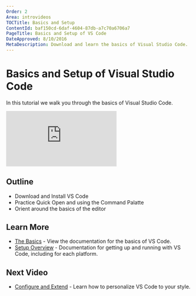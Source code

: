```yaml
---
Order: 2
Area: introvideos
TOCTitle: Basics and Setup
ContentId: baf150cd-6daf-4604-87db-a7c70a6706a7
PageTitle: Basics and Setup of VS Code
DateApproved: 8/10/2016
MetaDescription: Download and learn the basics of Visual Studio Code.
---
```


# Basics and Setup of Visual Studio Code

In this tutorial we walk you through the basics of Visual Studio Code. 

<iframe src="https://www.youtube.com/embed/fpqy0ZkavWM?rel=0&amp;disablekb=0&amp;modestbranding=1&amp;showinfo=0" frameborder="0" allowfullscreen></iframe>

## Outline

* Download and Install VS Code
* Practice Quick Open and using the Command Palatte
* Orient around the basics of the editor

## Learn More

* [The Basics](/docs/editor/codebasics) - View the documentation for the basics of VS Code. 
* [Setup Overview](/docs/setup/setup-overview) - Documentation for getting up and running with VS Code, including for each platform. 

## Next Video

* [Configure and Extend](/docs/introvideos/configure) - Learn how to personalize VS Code to your style. 
